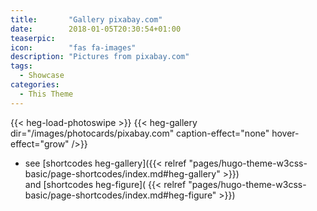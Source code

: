 ```yaml
---
title:       "Gallery pixabay.com"
date:        2018-01-05T20:30:54+01:00
teaserpic:
icon:        "fas fa-images"
description: "Pictures from pixabay.com"
tags:
  - Showcase
categories:
  - This Theme
---
```


{{< heg-load-photoswipe >}}
{{< heg-gallery dir="/images/photocards/pixabay.com" caption-effect="none" hover-effect="grow" />}} 

* see [shortcodes heg-gallery]({{< relref "pages/hugo-theme-w3css-basic/page-shortcodes/index.md#heg-gallery" >}})  
  and [shortcodes heg-figure]( {{< relref "pages/hugo-theme-w3css-basic/page-shortcodes/index.md#heg-figure" >}})   
